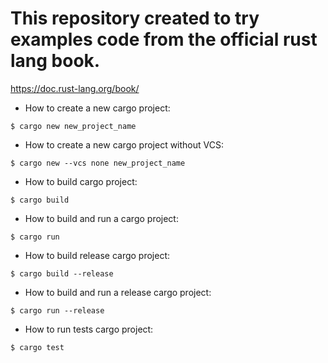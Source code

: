 # This repository created to try examples code from the official rust lang book.
https://doc.rust-lang.org/book/

* How to create a new cargo project:
```
$ cargo new new_project_name
```
* How to create a new cargo project without VCS:
```
$ cargo new --vcs none new_project_name
```
* How to build cargo project:
```
$ cargo build
```
* How to build and run a cargo project:
```
$ cargo run
```
* How to build release cargo project:
```
$ cargo build --release
```
* How to build and run a release cargo project:
```
$ cargo run --release
```
* How to run tests cargo project:
```
$ cargo test
```
